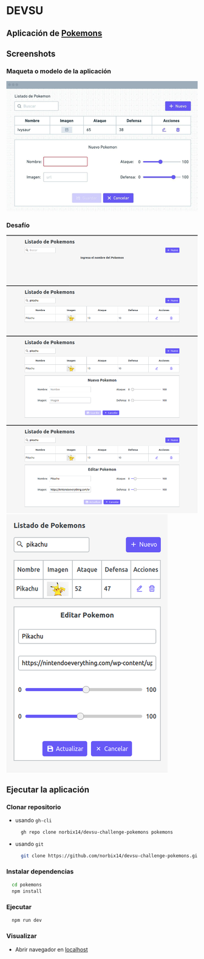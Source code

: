 # DEVSU

## Aplicación de [Pokemons](https://github.com/norbix14/devsu-challenge-pokemons "Proyecto en GitHub")

## Screenshots

### Maqueta o modelo de la aplicación

![Maqueta](screenshots/model.png "Maqueta")

### Desafío

![Challenge](screenshots/search.png "Buscar")
![Challenge](screenshots/pokemon.png "Pokemon")
![Challenge](screenshots/add.png "Nuevo")
![Challenge](screenshots/edit.png "Editar")
![Challenge](screenshots/mobile.png "Mobile")

## Ejecutar la aplicación

### Clonar repositorio

* usando `gh-cli`

  ```bash
    gh repo clone norbix14/devsu-challenge-pokemons pokemons
  ```

* usando `git`

  ```bash
    git clone https://github.com/norbix14/devsu-challenge-pokemons.git pokemons
  ```

### Instalar dependencias

  ```bash
    cd pokemons
    npm install
  ```

### Ejecutar

  ```bash
    npm run dev
  ```

### Visualizar

* Abrir navegador en [localhost](http://localhost:3000 "puerto 3000")
